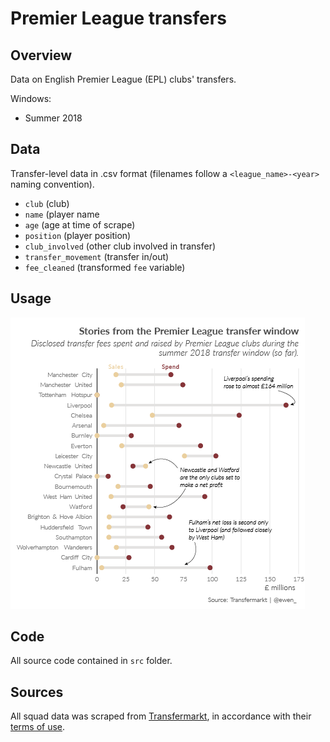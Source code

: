 Premier League transfers
================

Overview
--------

Data on English Premier League (EPL) clubs' transfers.

Windows:

-   Summer 2018

Data
----

Transfer-level data in .csv format (filenames follow a `<league_name>-<year>` naming convention).

-   `club` (club)
-   `name` (player name
-   `age` (age at time of scrape)
-   `position` (player position)
-   `club_involved` (other club involved in transfer)
-   `transfer_movement` (transfer in/out)
-   `fee_cleaned` (transformed `fee` variable)

Usage
-----

<img src="./figures/premier-league-transfer-spend-2018-web.png" width="471" />

Code
----

All source code contained in `src` folder.

Sources
-------

All squad data was scraped from [Transfermarkt](https://www.transfermarkt.co.uk/), in accordance with their [terms of use](https://www.transfermarkt.co.uk/intern/anb).